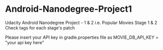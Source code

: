 # Android-Nanodegree-Project1

Udacity Android Nanodegree Project - 1 & 2 i.e. Popular Movies Stage 1 & 2
Check tags for each stage's patch

Please insert your API key in gradle.properties file as
MOVIE_DB_API_KEY = "your api key here"

